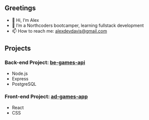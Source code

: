 ## Greetings
- 👋 Hi, I’m Alex
- 🌱 I’m a Northcoders bootcamper, learning fullstack development
- 📫 How to reach me: alexdevdavis@gmail.com

## Projects
### Back-end Project: [be-games-api](https://github.com/alexdevdavis/be-games)
- Node.js
- Express
- PostgreSQL

### Front-end Project: [ad-games-app](https://sensational-youtiao-ad9d0b.netlify.app/)
- React
- CSS
